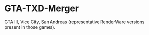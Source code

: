# GTA-TXD-Merger
GTA III, Vice City, San Andreas (representative RenderWare versions present in those games).
